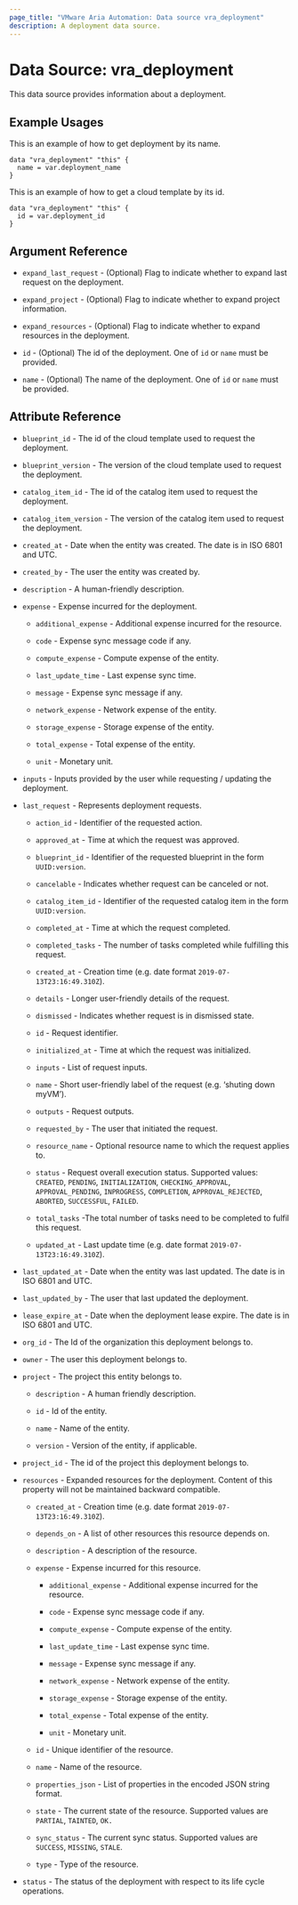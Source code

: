 ```yaml
---
page_title: "VMware Aria Automation: Data source vra_deployment"
description: A deployment data source.
---
```


# Data Source: vra_deployment

This data source provides information about a deployment.

## Example Usages

This is an example of how to get deployment by its name.

```hcl
data "vra_deployment" "this" {
  name = var.deployment_name
}
```

This is an example of how to get a cloud template by its id.

```hcl
data "vra_deployment" "this" {
  id = var.deployment_id
}
```

## Argument Reference

* `expand_last_request` - (Optional) Flag to indicate whether to expand last request on the deployment.

* `expand_project` - (Optional) Flag to indicate whether to expand project information.

* `expand_resources` - (Optional) Flag to indicate whether to expand resources in the deployment.

* `id` - (Optional) The id of the deployment. One of `id` or `name` must be provided.

* `name` - (Optional) The name of the deployment. One of `id` or `name` must be provided.

## Attribute Reference

* `blueprint_id` - The id of the cloud template used to request the deployment.

* `blueprint_version` - The version of the cloud template used to request the deployment.

* `catalog_item_id` - The id of the catalog item used to request the deployment.

* `catalog_item_version` - The version of the catalog item used to request the deployment.

* `created_at` - Date when the entity was created. The date is in ISO 6801 and UTC.

* `created_by` - The user the entity was created by.

* `description` - A human-friendly description.

* `expense` - Expense incurred for the deployment.

  * `additional_expense` - Additional expense incurred for the resource.

  * `code` - Expense sync message code if any.

  * `compute_expense` - Compute expense of the entity.

  * `last_update_time` - Last expense sync time.

  * `message` - Expense sync message if any.

  * `network_expense` - Network expense of the entity.

  * `storage_expense` - Storage expense of the entity.

  * `total_expense` - Total expense of the entity.

  * `unit` - Monetary unit.

* `inputs` - Inputs provided by the user while requesting / updating the deployment.

* `last_request` - Represents deployment requests.

  * `action_id` - Identifier of the requested action.

  * `approved_at` - Time at which the request was approved.

  * `blueprint_id` - Identifier of the requested blueprint in the form `UUID:version`.

  * `cancelable` - Indicates whether request can be canceled or not.

  * `catalog_item_id` - Identifier of the requested catalog item in the form `UUID:version`.

  * `completed_at` - Time at which the request completed.

  * `completed_tasks` - The number of tasks completed while fulfilling this request.

  * `created_at` - Creation time (e.g. date format `2019-07-13T23:16:49.310Z`).

  * `details` - Longer user-friendly details of the request.

  * `dismissed` - Indicates whether request is in dismissed state.

  * `id` - Request identifier.

  * `initialized_at` - Time at which the request was initialized.

  * `inputs` - List of request inputs.

  * `name` - Short user-friendly label of the request (e.g. ‘shuting down myVM’).

  * `outputs` - Request outputs.

  * `requested_by` - The user that initiated the request.

  * `resource_name` - Optional resource name to which the request applies to.

  * `status` - Request overall execution status. Supported values: `CREATED`, `PENDING`, `INITIALIZATION`, `CHECKING_APPROVAL`, `APPROVAL_PENDING`, `INPROGRESS`, `COMPLETION`, `APPROVAL_REJECTED`, `ABORTED`, `SUCCESSFUL`, `FAILED`.

  * `total_tasks` -The total number of tasks need to be completed to fulfil this request.

  * `updated_at` - Last update time (e.g. date format `2019-07-13T23:16:49.310Z`).

* `last_updated_at` - Date when the entity was last updated. The date is in ISO 6801 and UTC.

* `last_updated_by` - The user that last updated the deployment.

* `lease_expire_at` - Date when the deployment lease expire. The date is in ISO 6801 and UTC.

* `org_id` - The Id of the organization this deployment belongs to.

* `owner` - The user this deployment belongs to.

* `project` - The project this entity belongs to.

  * `description` - A human friendly description.

  * `id` - Id of the entity.

  * `name` - Name of the entity.

  * `version` - Version of the entity, if applicable.

* `project_id` - The id of the project this deployment belongs to.

* `resources` - Expanded resources for the deployment. Content of this property will not be maintained backward compatible.

  * `created_at` - Creation time (e.g. date format `2019-07-13T23:16:49.310Z`).

  * `depends_on` - A list of other resources this resource depends on.

  * `description` - A description of the resource.

  * `expense` - Expense incurred for this resource.

    * `additional_expense` - Additional expense incurred for the resource.

    * `code` - Expense sync message code if any.

    * `compute_expense` - Compute expense of the entity.

    * `last_update_time` - Last expense sync time.

    * `message` - Expense sync message if any.

    * `network_expense` - Network expense of the entity.

    * `storage_expense` - Storage expense of the entity.

    * `total_expense` - Total expense of the entity.

    * `unit` - Monetary unit.

  * `id` - Unique identifier of the resource.

  * `name` - Name of the resource.

  * `properties_json` - List of properties in the encoded JSON string format.

  * `state` - The current state of the resource. Supported values are `PARTIAL`, `TAINTED`, `OK.`

  * `sync_status` - The current sync status. Supported values are `SUCCESS`, `MISSING`, `STALE`.

  * `type` - Type of the resource.

* `status` - The status of the deployment with respect to its life cycle operations.
